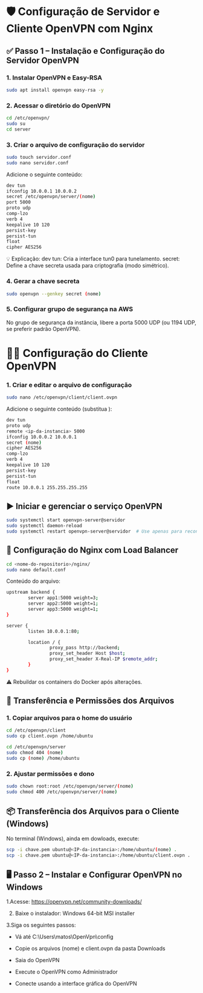 # 🛡️ Configuração de Servidor e Cliente OpenVPN com Nginx

## ✅ Passo 1 – Instalação e Configuração do Servidor OpenVPN

### 1. Instalar OpenVPN e Easy-RSA

```bash
sudo apt install openvpn easy-rsa -y
```

### 2. Acessar o diretório do OpenVPN
```bash
cd /etc/openvpn/
sudo su
cd server

```

### 3. Criar o arquivo de configuração do servidor

```bash
sudo touch servidor.conf
sudo nano servidor.conf
```
Adicione o seguinte conteúdo:
```bash
dev tun
ifconfig 10.0.0.1 10.0.0.2
secret /etc/openvpn/server/(nome)
port 5000
proto udp
comp-lzo
verb 4
keepalive 10 120
persist-key
persist-tun
float
cipher AES256

```
💡 Explicação:
dev tun: Cria a interface tun0 para tunelamento.
secret: Define a chave secreta usada para criptografia (modo simétrico).

### 4. Gerar a chave secreta
```bash
sudo openvpn --genkey secret (nome)

```

### 5. Configurar grupo de segurança na AWS
No grupo de segurança da instância, libere a porta 5000 UDP (ou 1194 UDP, se preferir padrão OpenVPN).

# 🧑‍💻 Configuração do Cliente OpenVPN
### 1. Criar e editar o arquivo de configuração
```bash
sudo nano /etc/openvpn/client/client.ovpn
```
Adicione o seguinte conteúdo (substitua <ip-da-instancia>):

```bash
dev tun
proto udp
remote <ip-da-instancia> 5000
ifconfig 10.0.0.2 10.0.0.1
secret (nome)
cipher AES256
comp-lzo
verb 4
keepalive 10 120
persist-key
persist-tun
float
route 10.0.0.1 255.255.255.255
```
## ▶️ Iniciar e gerenciar o serviço OpenVPN
```bash
sudo systemctl start openvpn-server@servidor
sudo systemctl daemon-reload
sudo systemctl restart openvpn-server@servidor  # Use apenas para reconfiguração
```

## 🔧 Configuração do Nginx com Load Balancer
```bash
cd <nome-do-repositorio>/nginx/
sudo nano default.conf

```
Conteúdo do arquivo:
```bash
upstream backend {
        server app1:5000 weight=3;
        server app2:5000 weight=1;
        server app3:5000 weight=1;
}

server {
        listen 10.0.0.1:80;

        location / {
                proxy_pass http://backend;
                proxy_set_header Host $host;
                proxy_set_header X-Real-IP $remote_addr;
        }
}

```
⚠️ Rebuildar os containers do Docker após alterações.

## 🔄 Transferência e Permissões dos Arquivos
### 1. Copiar arquivos para o home do usuário
```bash
cd /etc/openvpn/client
sudo cp client.ovpn /home/ubuntu

cd /etc/openvpn/server
sudo chmod 404 (nome)
sudo cp (nome) /home/ubuntu

```
### 2. Ajustar permissões e dono

```bash
sudo chown root:root /etc/openvpn/server/(nome)
sudo chmod 400 /etc/openvpn/server/(nome)

```

## 📦 Transferência dos Arquivos para o Cliente (Windows)
No terminal (Windows), ainda em dowloads, execute:
```bash
scp -i chave.pem ubuntu@<IP-da-instancia>:/home/ubuntu/(nome) .
scp -i chave.pem ubuntu@<IP-da-instancia>:/home/ubuntu/client.ovpn .
```

## 🖥️ Passo 2 – Instalar e Configurar OpenVPN no Windows
1.Acesse: https://openvpn.net/community-downloads/

2. Baixe o instalador: Windows 64-bit MSI installer
   
3.Siga os seguintes passos:

- Vá até C:\Users\matos\OpenVpn\config

- Copie os arquivos (nome) e client.ovpn da pasta Downloads

- Saia do OpenVPN

- Execute o OpenVPN como Administrador

- Conecte usando a interface gráfica do OpenVPN


